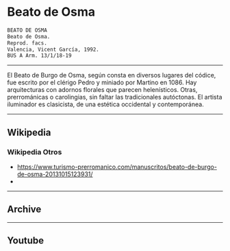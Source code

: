 # Beato de Osma

```txt
BEATO DE OSMA
Beato de Osma.
Reprod. facs.
Valencia, Vicent García, 1992.
BUS A Arm. 13/1/18-19
```
___
El Beato de Burgo de Osma, según consta en diversos lugares del códice, fue escrito por el clérigo Pedro y miniado por Martino en 1086. Hay arquitecturas con adornos florales que parecen helenísticos. Otras, prerrománicas o carolingias, sin faltar las tradicionales autóctonas. El artista iluminador es clasicista, de una estética occidental y contemporánea.
___
## Wikipedia

### Wikipedia Otros
- https://www.turismo-prerromanico.com/manuscritos/beato-de-burgo-de-osma-20131015123931/
- 
___
## Archive
___
## Youtube

